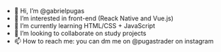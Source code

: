 - 👋 Hi, I’m @gabrielpugas
- 👀 I’m interested in front-end (Reack Native and Vue.js)
- 🌱 I’m currently learning HTML/CSS + JavaScript
- 💞️ I’m looking to collaborate on study projects
- 📫 How to reach me: you can dm me on @pugastrader on instagram

<!---
gabrielpugas/gabrielpugas is a ✨ special ✨ repository because its `README.md` (this file) appears on your GitHub profile.
You can click the Preview link to take a look at your changes.
--->
